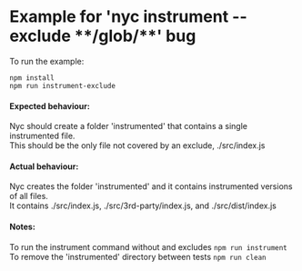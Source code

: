 # Example for 'nyc instrument --exclude \*\*/glob/\*\*' bug

To run the example:
```
npm install
npm run instrument-exclude
```

#### Expected behaviour:  
Nyc should create a folder 'instrumented' that contains a single instrumented file.  
This should be the only file not covered by an exclude, ./src/index.js


#### Actual behaviour:  
Nyc creates the folder 'instrumented' and it contains instrumented versions of all files.  
It contains ./src/index.js, ./src/3rd-party/index.js, and ./src/dist/index.js


#### Notes:  
To run the instrument command without and excludes `npm run instrument`  
To remove the 'instrumented' directory between tests `npm run clean`